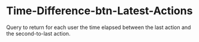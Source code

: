 # Time-Difference-btn-Latest-Actions
Query to return for each user the time elapsed between the last action and the second-to-last action.
